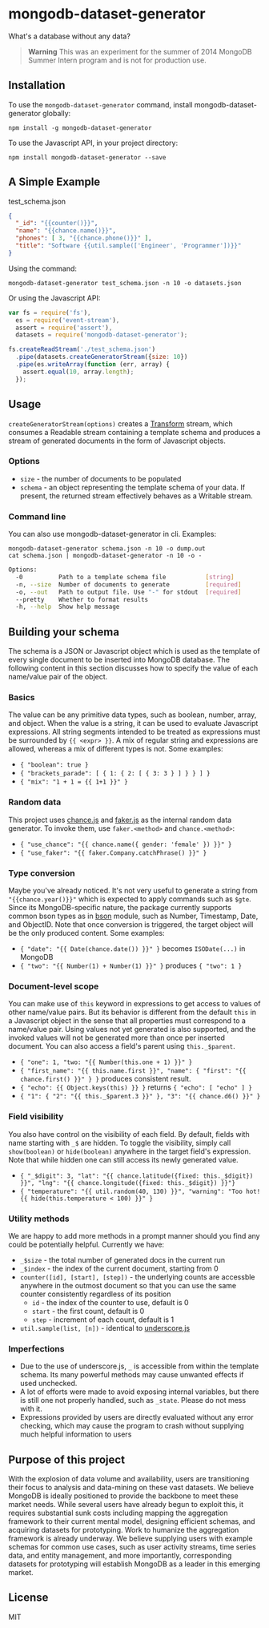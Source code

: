 # mongodb-dataset-generator

What's a database without any data?

> **Warning** This was an experiment for the summer of 2014 MongoDB Summer Intern program and is not for production use.

## Installation

To use the `mongodb-dataset-generator` command, install mongodb-dataset-generator globally:

    npm install -g mongodb-dataset-generator

To use the Javascript API, in your project directory:

    npm install mongodb-dataset-generator --save

## A Simple Example

test_schema.json

```json
{
  "_id": "{{counter()}}",
  "name": "{{chance.name()}}",
  "phones": [ 3, "{{chance.phone()}}" ],
  "title": "Software {{util.sample(['Engineer', 'Programmer'])}}"
}
```

Using the command:

    mongodb-dataset-generator test_schema.json -n 10 -o datasets.json

Or using the Javascript API:

```javascript
var fs = require('fs'),
  es = require('event-stream'),
  assert = require('assert'),
  datasets = require('mongodb-dataset-generator');

fs.createReadStream('./test_schema.json')
  .pipe(datasets.createGeneratorStream({size: 10})
  .pipe(es.writeArray(function (err, array) {
    assert.equal(10, array.length);
  });
```

## Usage

`createGeneratorStream(options)` creates a
[Transform](http://nodejs.org/api/stream.html#stream_class_stream_transform)
stream, which consumes a Readable stream containing a template schema and
produces a stream of generated documents in the form of Javascript objects.

### Options

* `size` - the number of documents to be populated
* `schema` - an object representing the template schema of your data.
If present, the returned stream effectively behaves as a Writable stream.

### Command line

You can also use mongodb-dataset-generator in cli. Examples:

    mongodb-dataset-generator schema.json -n 10 -o dump.out
    cat schema.json | mongodb-dataset-generator -n 10 -o -

```bash
Options:
  -0          Path to a template schema file           [string]
  -n, --size  Number of documents to generate          [required]
  -o, --out   Path to output file. Use "-" for stdout  [required]
  --pretty    Whether to format results
  -h, --help  Show help message
```

## Building your schema

The schema is a JSON or Javascript object which is used as the template of every
single document to be inserted into MongoDB database. The following content in
this section discusses how to specify the value of each name/value pair of the
object.

### Basics

The value can be any primitive data types, such as boolean, number, array, and
object. When the value is a string, it can be used to evaluate Javascript
expressions. All string segments intended to be treated as expressions must be
surrounded by `{{ <expr> }}`. A mix of regular string and expressions are
allowed, whereas a mix of different types is not. Some examples:

* `{ "boolean": true }`
* `{ "brackets_parade": [ { 1: { 2: [ { 3: 3 } ] } } ] }`
* `{ "mix": "1 + 1 = {{ 1+1 }}" }`

### Random data

This project uses [chance.js](http://chancejs.com/) and
[faker.js](https://github.com/FotoVerite/Faker.js) as the internal random data
generator. To invoke them, use `faker.<method>` and `chance.<method>`:

* `{ "use_chance": "{{ chance.name({ gender: 'female' }) }}" }`
* `{ "use_faker": "{{ faker.Company.catchPhrase() }}" }`

### Type conversion

Maybe you've already noticed. It's not very useful to generate a string from
`"{{chance.year()}}"` which is expected to apply commands such as `$gte`.
Since its MongoDB-specific nature, the package currently supports common bson
types as in [bson](https://github.com/mongodb/js-bson) module, such as Number,
Timestamp, Date, and ObjectID. Note that once conversion is triggered, the
target object will be the only produced content. Some examples:

* `{ "date": "{{ Date(chance.date()) }}" }` becomes `ISODate(...)` in MongoDB
* `{ "two": "{{ Number(1) + Number(1) }}" }` produces `{ "two": 1 }`

### Document-level scope

You can make use of `this` keyword in expressions to get access to values of
other name/value pairs. But its behavior is different from the default `this`
in a Javascript object in the sense that all properties must correspond to
a name/value pair. Using values not yet generated is also supported, and the
invoked values will not be generated more than once per inserted document. You
can also access a field's parent using `this._$parent`.

* `{ "one": 1, "two: "{{ Number(this.one + 1) }}" }`
* `{ "first_name": "{{ this.name.first }}",
     "name": { "first": "{{ chance.first() }}" } }` produces consistent result.
* `{ "echo": {{ Object.keys(this) }} }` returns `{ "echo": [ "echo" ] }`
* `{ "1": { "2": "{{ this._$parent.3 }}" }, "3": "{{ chance.d6() }}" }`

### Field visibility

You also have control on the visibility of each field. By default, fields with
name starting with `_$` are hidden. To toggle the visibility, simply call
`show(boolean)` or `hide(boolean)` anywhere in the target field's expression.
Note that while hidden one can still access its newly generated value.

* `{ "_$digit": 3, "lat": "{{ chance.latitude({fixed: this._$digit}) }}",
                   "lng": "{{ chance.longitude({fixed: this._$digit}) }}"}`
* `{ "temperature": "{{ util.random(40, 130) }}",
     "warning": "Too hot! {{ hide(this.temperature < 100) }}" }`

### Utility methods

We are happy to add more methods in a prompt manner should you find any could be
potentially helpful. Currently we have:

* `_$size` - the total number of generated docs in the current run
* `_$index` - the index of the current document, starting from 0
* `counter([id], [start], [step])` - the underlying counts are accessble
  anywhere in the outmost document so that you can use the same counter
  consistently regardless of its position
  * `id` - the index of the counter to use, default is 0
  * `start` - the first count, default is 0
  * `step` - increment of each count, default is 1
* `util.sample(list, [n])` - identical to [underscore.js](http://underscorejs.org/#sample)

### Imperfections

* Due to the use of underscore.js, `_` is accessible from within the template
  schema. Its many powerful methods may cause unwanted effects if used unchecked.
* A lot of efforts were made to avoid exposing internal variables, but there is
  still one not properly handled, such as `_state`. Please do not mess with it.
* Expressions provided by users are directly evaluated without any error
  checking, which may cause the program to crash without supplying much helpful
  information to users

## Purpose of this project

With the explosion of data volume and availability, users are transitioning
their focus to analysis and data-mining on these vast datasets. We believe
MongoDB is ideally positioned to provide the backbone to meet these market
needs. While several users have already begun to exploit this, it requires
substantial sunk costs including mapping the aggregation framework to their
current mental model, designing efficient schemas, and acquiring datasets for
prototyping. Work to humanize the aggregation framework is already underway. We
believe supplying users with example schemas for common use cases, such as user
activity streams, time series data, and entity management, and more importantly,
corresponding datasets for prototyping will establish MongoDB as a leader in
this emerging market.

## License

MIT
